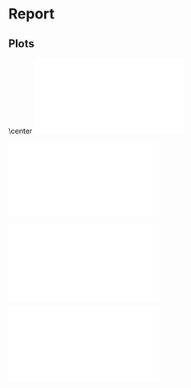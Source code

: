 # Report

## Plots

\center
![Plot 1](BB-electricity_01.pdf)

![Plot 2](BB-electricity_07.pdf)

![Plot 3](BE-electricity_01.pdf)

![Plot 4](BE-electricity_07.pdf)
